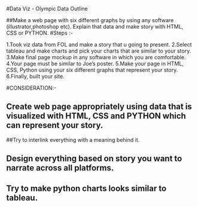 
#Data Viz - Olympic Data Outline

##Make a web page with six different graphs by using any software (illustrator,photoshop etc). Explain that data and make story with  HTML, CSS or PYTHON. 
#Steps :-

1.Took viz data from FOL and make a story that u going to present.
2.Select tableau and make charts and pick your charts that are similar to your story.
3.Make final page mockup in any software in which you are comfortable.
4.Your page must be similar to Joe’s poster.
5.Make your page in HTML, CSS, Python using your six different graphs that represent your story.
6.Finally, built your site.

#CONSIDERATION:-
## Create web page appropriately using data that is visualized with HTML, CSS and PYTHON which can represent your story.
##Try to interlink everything with a meaning behind it.
## Design everything based on story you want to narrate across all platforms.
## Try to make python charts looks similar to tableau.
